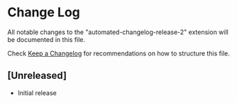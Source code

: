 # Change Log

All notable changes to the "automated-changelog-release-2" extension will be documented in this file.

Check [Keep a Changelog](http://keepachangelog.com/) for recommendations on how to structure this file.

## [Unreleased]

- Initial release